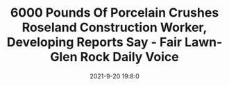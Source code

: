---
"title": "6000 Pounds Of Porcelain Crushes Roseland Construction Worker, Developing Reports Say - Fair Lawn-Glen Rock Daily Voice"
"date": "2021-9-20 19:8:0"
"feed_name": "GOOGLENEWSCONSTRUCTION"
"feed_website": "https://news.google.com/search?q=construction%2Bincident&hl=en-US&gl=US&ceid=US:en"
"feed_rss": "https://news.google.com/rss/search?q=construction%2Bincident&hl=en-US&gl=US&ceid=US:en"
"link": "https://dailyvoice.com/new-jersey/fairlawn/police-fire/6000-pounds-of-porcelain-crushes-roseland-construction-worker-developing-reports-say/816613/"
"source": "{'href': 'https://dailyvoice.com', 'title': 'Fair Lawn-Glen Rock Daily Voice'}"
"file": "_posts/2021-1-1-cdc694f4c73ced022f550ad73c3ec9a2ef60bddd.md"
"accident": "1"
"drilling": "0"
"dead": "0"
"injured": "0"
"arrested": "0"
"where": "unknown site"
"causes": "unknown"
"place": "unknown place"
---